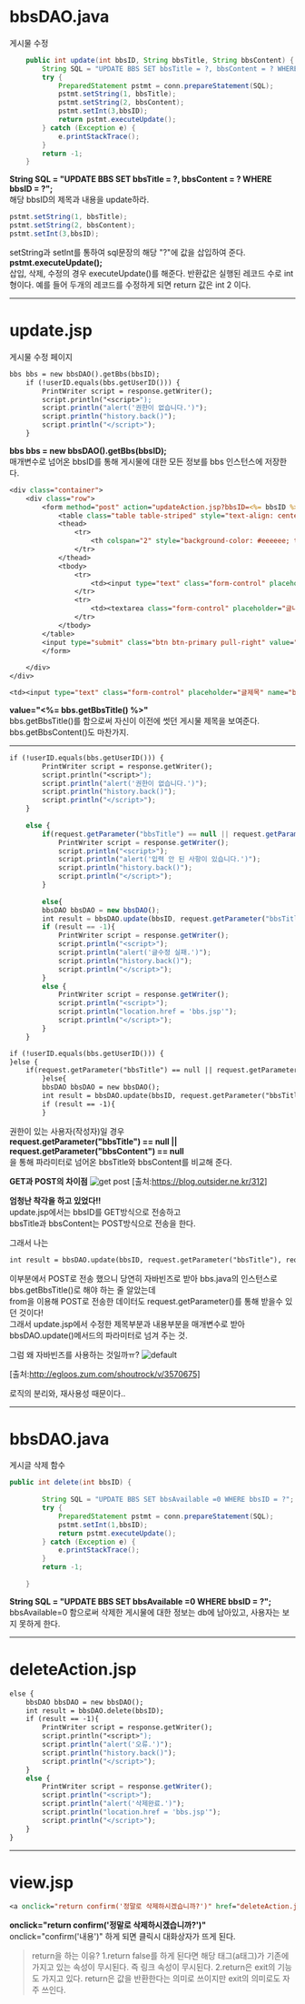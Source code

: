 # bbsDAO.java

게시물 수정
```java
	public int update(int bbsID, String bbsTitle, String bbsContent) {
		String SQL = "UPDATE BBS SET bbsTitle = ?, bbsContent = ? WHERE bbsID = ?";
		try { 
			PreparedStatement pstmt = conn.prepareStatement(SQL);
			pstmt.setString(1, bbsTitle);
			pstmt.setString(2, bbsContent);
			pstmt.setInt(3,bbsID);
			return pstmt.executeUpdate();
		} catch (Exception e) {
			e.printStackTrace();
		}
		return -1;
	}
```
**String SQL = "UPDATE BBS SET bbsTitle = ?, bbsContent = ? WHERE bbsID = ?";**<br>
해당 bbsID의 제목과 내용을 update하라.
```java
pstmt.setString(1, bbsTitle);
pstmt.setString(2, bbsContent);
pstmt.setInt(3,bbsID);
```
setString과 setInt를 통하여 sql문장의 해당 "?"에 값을 삽입하여 준다.<br>
**pstmt.executeUpdate();**<br>
삽입, 삭제, 수정의 경우 executeUpdate()를 해준다. 반환값은 실행된 레코드 수로 int형이다.
예를 들어 두개의 레코드를 수정하게 되면 return 값은 int 2 이다.

---

# update.jsp
게시물 수정 페이지

```jsp
bbs bbs = new bbsDAO().getBbs(bbsID);
	if (!userID.equals(bbs.getUserID())) {
		PrintWriter script = response.getWriter();
		script.println("<script>");
		script.println("alert('권한이 없습니다.')");
		script.println("history.back()");
		script.println("</script>");
	}
```
**bbs bbs = new bbsDAO().getBbs(bbsID);**<br>
매개변수로 넘어온 bbsID를 통해 게시물에 대한 모든 정보를 bbs 인스턴스에 저장한다.

```jsp
<div class="container">
	<div class="row">
		<form method="post" action="updateAction.jsp?bbsID=<%= bbsID %>">
			<table class="table table-striped" style="text-align: center; border: 1px solid #dddddd">
			<thead>
				<tr>
					<th colspan="2" style="background-color: #eeeeee; text-align: center;">게시판 글수정 양식</th>
				</tr>
			</thead>
			<tbody>
				<tr>
					<td><input type="text" class="form-control" placeholder="글제목" name="bbsTitle" maxlength="50" value="<%= bbs.getBbsTitle() %>"></td>
				</tr>
				<tr>
					<td><textarea class="form-control" placeholder="글내용" name="bbsContent" maxlength="2048" style="height: 350px;"><%= bbs.getBbsContent()%></textarea></td>
				</tr>
			</tbody>
		</table>
		<input type="submit" class="btn btn-primary pull-right" value="수정">
		</form>
		
	</div>
</div>
```
```jsp
<td><input type="text" class="form-control" placeholder="글제목" name="bbsTitle" maxlength="50" value="<%= bbs.getBbsTitle() %>"></td>
```
**value="<%= bbs.getBbsTitle() %>"**<br>
bbs.getBbsTitle()를 함으로써 자신이 이전에 썻던 게시물 제목을 보여준다.
bbs.getBbsContent()도 마찬가지.

---
```jsp
if (!userID.equals(bbs.getUserID())) {
		PrintWriter script = response.getWriter();
		script.println("<script>");
		script.println("alert('권한이 없습니다.')");
		script.println("history.back()");
		script.println("</script>");
	}
	
	else {
		if(request.getParameter("bbsTitle") == null || request.getParameter("bbsContent") == null || request.getParameter("bbsTitle").equals("") ||request.getParameter("bbsTitle").equals("") ){
			PrintWriter script = response.getWriter();
			script.println("<script>");
			script.println("alert('입력 안 된 사항이 있습니다.')");
			script.println("history.back()");
			script.println("</script>");
		} 
		
		else{
		bbsDAO bbsDAO = new bbsDAO();
		int result = bbsDAO.update(bbsID, request.getParameter("bbsTitle"), request.getParameter("bbsContent"));
		if (result == -1){
			PrintWriter script = response.getWriter();
			script.println("<script>");
			script.println("alert('글수정 실패.')");
			script.println("history.back()");
			script.println("</script>");
		}
		else {
			PrintWriter script = response.getWriter();
			script.println("<script>");
			script.println("location.href = 'bbs.jsp'");
			script.println("</script>");
		}
	}
```
```jsp
if (!userID.equals(bbs.getUserID())) {
}else {
	if(request.getParameter("bbsTitle") == null || request.getParameter("bbsContent") == null || request.getParameter("bbsTitle").equals("") ||request.getParameter("bbsTitle").equals("") ){
        }else{
		bbsDAO bbsDAO = new bbsDAO();
		int result = bbsDAO.update(bbsID, request.getParameter("bbsTitle"), request.getParameter("bbsContent"));
		if (result == -1){
        }
```
권한이 있는 사용자(작성자)일 경우<br>
**request.getParameter("bbsTitle") == null || request.getParameter("bbsContent") == null**<br>
을 통해 파라미터로 넘어온 bbsTitle와 bbsContent를 비교해 준다.

**GET과 POST의 차이점**
![get post](https://user-images.githubusercontent.com/41488792/46366310-ae45f280-c6b5-11e8-8d71-03257515584c.PNG)
[출처:https://blog.outsider.ne.kr/312]

**엄청난 착각을 하고 있었다!!**<br>
update.jsp에서는 bbsID를 GET방식으로 전송하고<br>
bbsTitle과 bbsContent는 POST방식으로 전송을 한다.

그래서 나는
```jsp
int result = bbsDAO.update(bbsID, request.getParameter("bbsTitle"), request.getParameter("bbsContent"));
```
이부분에서 POST로 전송 했으니 당연히 자바빈즈로 받아 bbs.java의 인스턴스로 bbs.getBbsTitle()로 해야 하는 줄 알았는데<br>
from을 이용해 POST로 전송한 데이터도 request.getParameter()를 통해 받을수 있던 것이다!<br>
그래서 update.jsp에서 수정한 제목부분과 내용부분을 매개변수로 받아 bbsDAO.update()메서드의 파라미터로 넘겨 주는 것.

그럼 왜 자바빈즈를 사용하는 것일까ㅠ?
![default](https://user-images.githubusercontent.com/41488792/46367022-8e173300-c6b7-11e8-918b-05b9574ec9c4.PNG)

[출처:http://egloos.zum.com/shoutrock/v/3570675]

로직의 분리와, 재사용성 때문이다..

---
# bbsDAO.java
게시글 삭제 함수
```java
public int delete(int bbsID) {
		
		String SQL = "UPDATE BBS SET bbsAvailable =0 WHERE bbsID = ?";
		try { 
			PreparedStatement pstmt = conn.prepareStatement(SQL);
			pstmt.setInt(1,bbsID);
			return pstmt.executeUpdate();
		} catch (Exception e) {
			e.printStackTrace();
		}
		return -1;
		
	}
```

**String SQL = "UPDATE BBS SET bbsAvailable =0 WHERE bbsID = ?";**<br>
bbsAvailable=0 함으로써 삭제한 게시물에 대한 정보는 db에 남아있고, 사용자는 보지 못하게 한다.

---
# deleteAction.jsp

```jsp
else {
	bbsDAO bbsDAO = new bbsDAO();
	int result = bbsDAO.delete(bbsID);
	if (result == -1){
		PrintWriter script = response.getWriter();
		script.println("<script>");
		script.println("alert('오류.')");
		script.println("history.back()");
		script.println("</script>");
	}
	else {
		PrintWriter script = response.getWriter();
		script.println("<script>");
		script.println("alert('삭제완료.')");
		script.println("location.href = 'bbs.jsp'");
		script.println("</script>");
	}
}
```
---
# view.jsp
```jsp
<a onclick="return confirm('정말로 삭제하시겠습니까?')" href="deleteAction.jsp?bbsID=<%= bbsID %>" class="btn btn-primary">삭제</a>
```
**onclick="return confirm('정말로 삭제하시겠습니까?')"**<br>
onclick="confirm('내용')" 하게 되면 클릭시 대화상자가 뜨게 된다.

>return을 하는 이유?
1.return false를 하게 된다면 해당 태그(a태그)가 기존에 가지고 있는 속성이 무시된다. 즉 링크 속성이 무시된다.
2.return은 exit의 기능도 가지고 있다.
return은 값을 반환한다는 의미로 쓰이지만 exit의 의미로도 자주 쓰인다.
